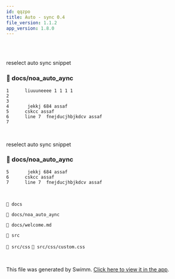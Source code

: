 ```yaml
---
id: qqzpo
title: Auto - sync 0.4
file_version: 1.1.2
app_version: 1.8.0
---
```


<br/>

<br/>

reselect auto sync snippet
<!-- NOTE-swimm-snippet: the lines below link your snippet to Swimm -->
### 📄 docs/noa_auto_aync
```
1      liuuuneeee 1 1 1 1
2      
3      
4       jekkj 684 assaf
5      cskcc assaf
6      line 7  fnejducjhbjkdcv assaf
7      
```

<br/>

reselect auto sync snippet
<!-- NOTE-swimm-snippet: the lines below link your snippet to Swimm -->
### 📄 docs/noa_auto_aync
```
5       jekkj 684 assaf
6      cskcc assaf
7      line 7  fnejducjhbjkdcv assaf
```

<br/>

`📄 docs`

`📄 docs/noa_auto_aync`

`📄 docs/welcome.md`

`📄 src`

`📄 src/css` `📄 src/css/custom.css`

<br/>

This file was generated by Swimm. [Click here to view it in the app](https://swimm-web-app.web.app/repos/Z2l0aHViJTNBJTNBTm9hUmVwbyUzQSUzQU5vYW96ZXI=/docs/qqzpo).
